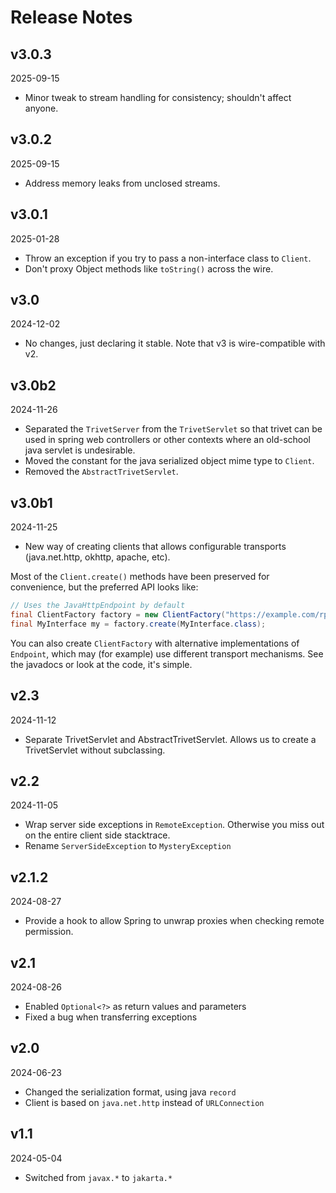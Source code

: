# Release Notes

## v3.0.3
2025-09-15
* Minor tweak to stream handling for consistency; shouldn't affect anyone.

## v3.0.2
2025-09-15
* Address memory leaks from unclosed streams.

## v3.0.1
2025-01-28
* Throw an exception if you try to pass a non-interface class to `Client`.
* Don't proxy Object methods like `toString()` across the wire.

## v3.0
2024-12-02
* No changes, just declaring it stable. Note that v3 is wire-compatible with v2.

## v3.0b2
2024-11-26
* Separated the `TrivetServer` from the `TrivetServlet` so that trivet can be used in spring web controllers
or other contexts where an old-school java servlet is undesirable.
* Moved the constant for the java serialized object mime type to `Client`.
* Removed the `AbstractTrivetServlet`.

## v3.0b1
2024-11-25
* New way of creating clients that allows configurable transports (java.net.http, okhttp, apache, etc). 

Most of the `Client.create()` methods have been preserved for convenience, but the preferred API looks like:

```java
// Uses the JavaHttpEndpoint by default
final ClientFactory factory = new ClientFactory("https://example.com/rpc");
final MyInterface my = factory.create(MyInterface.class);
```

You can also create `ClientFactory` with alternative implementations of `Endpoint`, which may (for example) use
different transport mechanisms. See the javadocs or look at the code, it's simple.

## v2.3
2024-11-12
* Separate TrivetServlet and AbstractTrivetServlet. Allows us to create a TrivetServlet without subclassing.

## v2.2
2024-11-05
* Wrap server side exceptions in `RemoteException`. Otherwise you miss out on the entire client side stacktrace.
* Rename `ServerSideException` to `MysteryException`

## v2.1.2
2024-08-27
* Provide a hook to allow Spring to unwrap proxies when checking remote permission.

## v2.1
2024-08-26
* Enabled `Optional<?>` as return values and parameters
* Fixed a bug when transferring exceptions

## v2.0
2024-06-23
* Changed the serialization format, using java `record`
* Client is based on `java.net.http` instead of `URLConnection`

## v1.1
2024-05-04
* Switched from `javax.*` to `jakarta.*`
